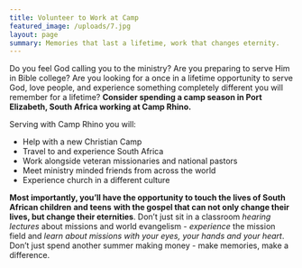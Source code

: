 ```yaml
---
title: Volunteer to Work at Camp
featured_image: /uploads/7.jpg
layout: page 
summary: Memories that last a lifetime, work that changes eternity.
---
```



Do you feel God calling you to the ministry?  Are you preparing to serve Him in Bible college?  Are you looking for a once in a lifetime opportunity to serve God, love people, and experience something completely different you will remember for a lifetime?  **Consider spending a camp season in Port Elizabeth, South Africa working at Camp Rhino.** 

Serving with Camp Rhino you will:


- Help with a new Christian Camp
- Travel to and experience South Africa
- Work alongside veteran missionaries and national pastors
- Meet ministry minded friends from across the world
- Experience church in a different culture

**Most importantly, you’ll have the opportunity to touch the lives of South African children** **and teens** **with the gospel that can not only change their lives, but change their eternities**.    Don’t just sit in a classroom *hearing* *lectures* about missions and world evangelism - *experience* the mission field and *learn about missions with your eyes, your hands and your heart*.  Don’t just spend another summer making money - make memories, make a difference.
